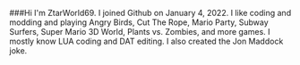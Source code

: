 ###Hi I'm ZtarWorld69. I joined Github on January 4, 2022. I like coding and modding and playing Angry Birds, Cut The Rope, Mario Party, Subway Surfers, Super Mario 3D World, Plants vs. Zombies, and more games. I mostly know LUA coding and DAT editing. I also created the Jon Maddock joke.
